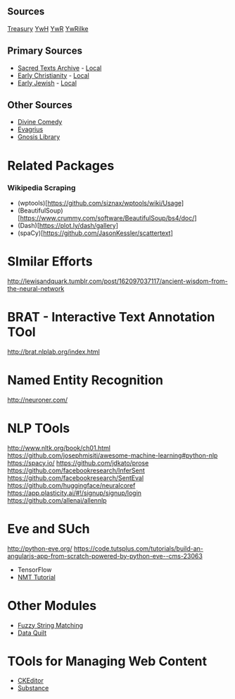 
## Sources
[Treasury](https://rengu.yoyoweb.com/books/Non-Fiction/Perry%20-%20The%20Spiritual%20Ascent.pdf)
[YwH](https://rengu.yoyoweb.com/books/Poetry/A%20Year%20with%20Hafiz.pdf)
[YwR](http://rumidays.blogspot.com/2010/11/)
[YwRilke](http://yearwithrilke.blogspot.com/2011/11/)

## Primary Sources
* [Sacred Texts Archive](http://www.sacred-texts.com/) - [Local](https://rengu.yoyoweb.com/books/theos/ista09/index.htm)
* [Early Christianity]() - [Local](https://rengu.yoyoweb.com/books/theos/early_christ/index.htm)
* [Early Jewish]() - [Local](https://rengu.yoyoweb.com/books/theos/early_jewish/site/index.html)

## Other Sources
* [Divine Comedy](https://en.wikisource.org/wiki/The_Divine_Comedy)
* [Evagrius](http://www.ldysinger.com/Evagrius/00a_start.htm)
* [Gnosis Library](http://gnosis.org/search_form.html)


# Related Packages

### Wikipedia Scraping
* (wptools)[https://github.com/siznax/wptools/wiki/Usage]
* (BeautifulSoup)[https://www.crummy.com/software/BeautifulSoup/bs4/doc/]
* (Dash)[https://plot.ly/dash/gallery]
* (spaCy)[https://github.com/JasonKessler/scattertext]

# SImilar Efforts
http://lewisandquark.tumblr.com/post/162097037117/ancient-wisdom-from-the-neural-network

# BRAT - Interactive Text Annotation TOol
http://brat.nlplab.org/index.html

# Named Entity Recognition
http://neuroner.com/

# NLP TOols
http://www.nltk.org/book/ch01.html
https://github.com/josephmisiti/awesome-machine-learning#python-nlp
https://spacy.io/
https://github.com/jdkato/prose
https://github.com/facebookresearch/InferSent
https://github.com/facebookresearch/SentEval
https://github.com/huggingface/neuralcoref
https://app.plasticity.ai/#!/signup/signup/login
https://github.com/allenai/allennlp

# Eve and SUch
http://python-eve.org/
https://code.tutsplus.com/tutorials/build-an-angularjs-app-from-scratch-powered-by-python-eve--cms-23063

* TensorFlow
* [NMT Tutorial](https://github.com/tensorflow/nmt)

# Other Modules
* [Fuzzy String Matching](https://github.com/seatgeek/fuzzywuzzy)
* [Data Quilt](https://github.com/quiltdata/quilt)

# TOols for Managing Web Content
* [CKEditor](https://ckeditor.com/)
* [Substance](http://substance.io/)

